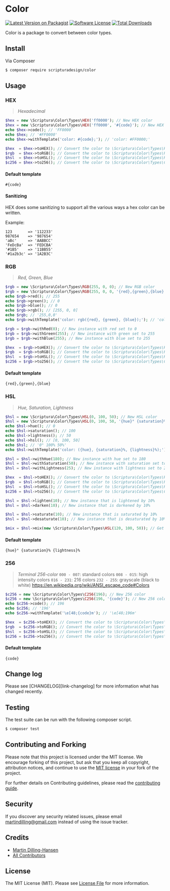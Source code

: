 # Color

[![Latest Version on Packagist][ico-version]][link-packagist]
[![Software License][ico-license]][link-license]
[![Total Downloads][ico-downloads]][link-downloads]

Color is a package to convert between color types.

## Install
Via Composer

``` bash
$ composer require scripturadesign/color
```

## Usage
### HEX
> *Hexadecimal*

``` php
$hex = new \Scriptura\Color\Types\HEX('ff0000'); // New HEX color
$hex = new \Scriptura\Color\Types\HEX('ff0000', '#{code}'); // New HEX color with template
echo $hex->code(); // 'FF0000'
echo $hex; // '#FF0000'
echo $hex->withTemplate('color: #{code};'); // 'color: #FF0000;'

$hex  = $hex->toHEX(); // Convert the color to \Scriptura\Color\Types\HEX
$rgb  = $hex->toRGB(); // Convert the color to \Scriptura\Color\Types\RGB
$hsl  = $hex->toHSL(); // Convert the color to \Scriptura\Color\Types\HSL
$c256 = $hex->to256(); // Convert the color to \Scriptura\Color\Types\C256
```

#### Default template
`#{code}`

#### Sanitizing
HEX does some sanitizing to support all the various ways a hex color can be written.

Example:
```
123       => '112233'
987654    => '987654'
'aBc'     => 'AABBCC'
'FeDcBa'  => 'FEDCBA'
'#1B5'    => '11BB55'
'#1a2b3c' => '1A2B3C'
```

### RGB
> *Red, Green, Blue*

``` php
$rgb = new \Scriptura\Color\Types\RGB(255, 0, 0); // New RGB color
$rgb = new \Scriptura\Color\Types\RGB(255, 0, 0, '{red},{green},{blue}'); // New RGB color with template
echo $rgb->red(); // 255
echo $rgb->green(); // 0
echo $rgb->blue(); // 0
echo $rgb->rgb(); // [255, 0, 0]
echo $rgb; // '255,0,0'
echo $rgb->withTemplate('color: rgb({red}, {green}, {blue});'); // 'color: rgb(255, 0, 0);'

$rgb = $rgb->withRed(0); // New instance with red set to 0
$rgb = $rgb->withGreen(255); // New instance with green set to 255
$rgb = $rgb->withBlue(255); // New instance with blue set to 255

$hex  = $rgb->toHEX(); // Convert the color to \Scriptura\Color\Types\HEX
$rgb  = $rgb->toRGB(); // Convert the color to \Scriptura\Color\Types\RGB
$hsl  = $rgb->toHSL(); // Convert the color to \Scriptura\Color\Types\HSL
$c256 = $rgb->to256(); // Convert the color to \Scriptura\Color\Types\C256
```

#### Default template
`{red},{green},{blue}`

### HSL
> *Hue, Saturation, Lightness*

``` php
$hsl = new \Scriptura\Color\Types\HSL(0, 100, 50); // New HSL color
$hsl = new \Scriptura\Color\Types\HSL(0, 100, 50, '{hue}° {saturation}% {lightness}%'); // New HSL color with template
echo $hsl->hue(); // 0
echo $hsl->saturation(); // 100
echo $hsl->lightness(); // 50
echo $hsl->hsl(); // [0, 100, 50]
echo $hsl; // '0° 100% 50%'
echo $hsl->withTemplate('color: ({hue}, {saturation}%, {lightness}%);'); // 'color: hsl(0, 100%, 50%);'

$hsl = $hsl->withHue(180); // New instance with hue set to 180
$hsl = $hsl->withSaturation(50); // New instance with saturation set to 50
$hsl = $hsl->withLightness(25); // New instance with lightness set to 25

$hex  = $hsl->toHEX(); // Convert the color to \Scriptura\Color\Types\HEX
$rgb  = $hsl->toRGB(); // Convert the color to \Scriptura\Color\Types\RGB
$hsl  = $hsl->toHSL(); // Convert the color to \Scriptura\Color\Types\HSL
$c256 = $hsl->to256(); // Convert the color to \Scriptura\Color\Types\C256

$hsl = $hsl->lighten(10); // New instance that is lightened by 10%
$hsl = $hsl->darken(10); // New instance that is darkened by 10%

$hsl = $hsl->saturate(10); // New instance that is saturated by 10%
$hsl = $hsl->desaturate(10); // New instance that is desaturated by 10%

$mix = $hsl->mix(new \Scriptura\Color\Types\HSL(120, 100, 50)); // Get a new color that is a mix between two colors
```

#### Default template
`{hue}° {saturation}% {lightness}%`

### 256
> *Terminal 256-color*
> `000 - 007`:  standard colors
> `008 - 015`:  high intensity colors
> `016 - 231`:  216 colors
> `232 - 255`:  grayscale (black to white)
> https://en.wikipedia.org/wiki/ANSI_escape_code#Colors

``` php
$c256 = new \Scriptura\Color\Types\C256(196); // New 256 color
$c256 = new \Scriptura\Color\Types\C256(196, '{code}'); // New 256 color with template
echo $c256->code(); // 196
echo $c256; // '196'
echo $c256->withTemplate('\e[48;{code}m'); // '\e[48;196m'

$hex  = $c256->toHEX(); // Convert the color to \Scriptura\Color\Types\HEX
$rgb  = $c256->toRGB(); // Convert the color to \Scriptura\Color\Types\RGB
$hsl  = $c256->toHSL(); // Convert the color to \Scriptura\Color\Types\HSL
$c256 = $c256->to256(); // Convert the color to \Scriptura\Color\Types\C256
```

#### Default template
`{code}`

## Change log

Please see [CHANGELOG][link-changelog] for more information what has changed recently.

## Testing

The test suite can be run with the following composer script.

``` bash
$ composer test
```

## Contributing and Forking

Please note that this project is licensed under the MIT license. We encourage forking of this project, but ask that you keep all copyright, attribution notices, and continue to use the [MIT license][link-license] in your fork of the project.

For further details on Contributing guidelines, please read the [contributing guide][link-contributing].

## Security

If you discover any security related issues, please email martindilling@gmail.com instead of using the issue tracker.

## Credits

- [Martin Dilling-Hansen][link-author]
- [All Contributors][link-contributors]

## License

The MIT License (MIT). Please see [License File][link-license] for more information.

[ico-version]: https://img.shields.io/packagist/v/scripturadesign/color.svg?style=flat-square
[ico-license]: https://img.shields.io/badge/license-MIT-brightgreen.svg?style=flat-square
[ico-travis]: https://img.shields.io/travis/scripturadesign/color/master.svg?style=flat-square
[ico-scrutinizer]: https://img.shields.io/scrutinizer/coverage/g/scripturadesign/color.svg?style=flat-square
[ico-code-quality]: https://img.shields.io/scrutinizer/g/scripturadesign/color.svg?style=flat-square
[ico-downloads]: https://img.shields.io/packagist/dt/scripturadesign/color.svg?style=flat-square

[link-packagist]: https://packagist.org/packages/scripturadesign/color
[link-travis]: https://travis-ci.org/scripturadesign/color
[link-scrutinizer]: https://scrutinizer-ci.com/g/scripturadesign/color/code-structure
[link-code-quality]: https://scrutinizer-ci.com/g/scripturadesign/color
[link-downloads]: https://packagist.org/packages/scripturadesign/color

[link-author]: https://github.com/martindilling

[link-license]: /LICENSE.md
[link-contributing]: /CONTRIBUTING.md
[link-contributors]: ../../contributors
